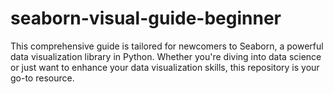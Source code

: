 # seaborn-visual-guide-beginner
This comprehensive guide is tailored for newcomers to Seaborn, a powerful data visualization library in Python. Whether you're diving into data science or just want to enhance your data visualization skills, this repository is your go-to resource.
